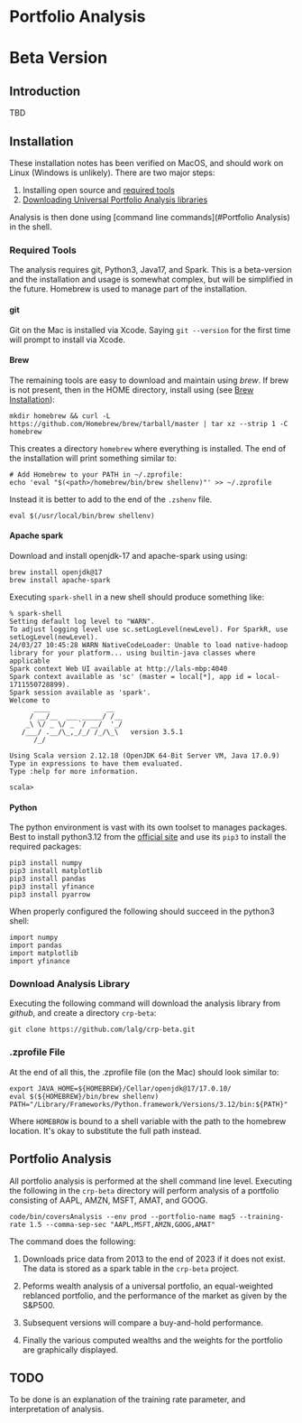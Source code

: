 # Portfolio Analysis
# Beta Version

## Introduction
TBD

## Installation

These installation notes has been verified on MacOS, and should work
on Linux (Windows is unlikely). There are two major steps: 

1. Installing open source and [required tools](https://github.com/lalg/crp-beta?tab=readme-ov-file#required-tools)
2. [Downloading Universal Portfolio Analysis libraries](https://github.com/lalg/crp-beta/blob/main/README.md#download-analysis-library)
	
Analysis is then done using 
[command line commands](#Portfolio Analysis)
in the shell.

### Required Tools
The analysis requires git, Python3, Java17, and Spark. This is a
beta-version and the installation and usage is somewhat complex, but
will be simplified in the future. Homebrew is used to manage part of
the installation.

#### git
   Git on the Mac is installed via Xcode. Saying `git --version` for
   the first time will prompt to install via Xcode.



#### Brew
The remaining
tools are easy to download and maintain using _brew_. If brew is not
present, then in the HOME directory, install using (see 
[Brew Installation](https://docs.brew.sh/Installation#untar-anywhere-unsupported)):

```shell
mkdir homebrew && curl -L https://github.com/Homebrew/brew/tarball/master | tar xz --strip 1 -C homebrew
```
This creates a directory `homebrew` where everything is installed. The
end of the installation will print something similar to: 

```console
# Add Homebrew to your PATH in ~/.zprofile:
echo 'eval "$(<path>/homebrew/bin/brew shellenv)"' >> ~/.zprofile
```

Instead it is better to add to the end of the `.zshenv` file.
```console
eval $(/usr/local/bin/brew shellenv)
```

#### Apache spark

Download and install openjdk-17 and apache-spark using using: 
```shell
brew install openjdk@17
brew install apache-spark
```

Executing `spark-shell` in a new shell should produce something like:

```console
% spark-shell
Setting default log level to "WARN".
To adjust logging level use sc.setLogLevel(newLevel). For SparkR, use setLogLevel(newLevel).
24/03/27 10:45:28 WARN NativeCodeLoader: Unable to load native-hadoop library for your platform... using builtin-java classes where applicable
Spark context Web UI available at http://lals-mbp:4040
Spark context available as 'sc' (master = local[*], app id = local-1711550728899).
Spark session available as 'spark'.
Welcome to
      ____              __
     / __/__  ___ _____/ /__
    _\ \/ _ \/ _ `/ __/  '_/
   /___/ .__/\_,_/_/ /_/\_\   version 3.5.1
      /_/
         
Using Scala version 2.12.18 (OpenJDK 64-Bit Server VM, Java 17.0.9)
Type in expressions to have them evaluated.
Type :help for more information.

scala> 
```
#### Python

The python environment is vast with its own
toolset to manages packages. Best to install python3.12 from the 
[official site](https://www.python.org/downloads/macos/) and use
its `pip3` to install the required packages:
```shell
pip3 install numpy
pip3 install matplotlib
pip3 install pandas
pip3 install yfinance
pip3 install pyarrow
```

When properly configured the following should succeed in the python3
shell: 
```
import numpy
import pandas
import matplotlib
import yfinance
```

### Download Analysis Library
Executing the following command will download the analysis library from
_github_, and create a directory `crp-beta`:
```shell
git clone https://github.com/lalg/crp-beta.git
```
### .zprofile File
At the end of all this, the .zprofile file (on the Mac) should look similar to:
```shell
export JAVA_HOME=${HOMEBREW}/Cellar/openjdk@17/17.0.10/
eval $(${HOMEBREW}/bin/brew shellenv)
PATH="/Library/Frameworks/Python.framework/Versions/3.12/bin:${PATH}"
```
Where `HOMEBROW` is bound to a shell variable with the path to the homebrew location. 
It's okay to substitute the full path instead.

## Portfolio Analysis
All portfolio analysis is performed at the shell command line
level. Executing the following in the `crp-beta` directory will
perform analysis of a portfolio consisting of AAPL, AMZN, MSFT, AMAT,
and GOOG.

```shell
code/bin/coversAnalysis --env prod --portfolio-name mag5 --training-rate 1.5 --comma-sep-sec "AAPL,MSFT,AMZN,GOOG,AMAT"
```
The command does the following:
1. Downloads price data from 2013 to the end of 2023 if it does not
   exist. The data is stored as a spark table in the `crp-beta`
   project.
   
2. Peforms wealth analysis of a universal portfolio, an
   equal-weighted reblanced portfolio, and the performance of the
   market as given by the S&P500.
   
3. Subsequent versions will compare a buy-and-hold performance.

4. Finally the various computed wealths and the weights for the
   portfolio are graphically displayed.
   
   
## TODO
To be done is an explanation of the training rate parameter, and
interpretation of analysis. 
